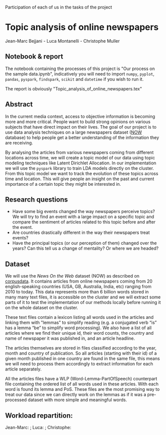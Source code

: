 
Participation of each of us in the tasks of the project

# Topic analysis of online newspapers
Jean-Marc Bejjani - Luca Montanelli - Christophe Muller

## Notebook & report
The notebook containing the processes of this project is "Our process on the sample data.ipynb", indicatively you will need to import `numpy`, `pyplot`, `pandas`, `pyspark`, `findspark`, `scikit` and `datetime` if you wish to run it.

The report is obviously "Topic_analysis_of_online_newspapers.tex"

## Abstract
In the current media context, access to objective information is becoming more and more critical. People want to build strong opinions on various subjects that have direct impact on their lives.
The goal of our project is to use data analysis techniques on a large newspapers dataset ([NOW](https://corpus.byu.edu/now/help/tour.asp) database) to help people get a better understanding of the information they are receiving.

By analysing the articles from various newspapers coming from different locations across time, we will create a topic model of our data using topic modeling techniques like Latent Dirichlet Allocation.
In our implementation we will use the `pyspark` library to train LDA models directly on the cluster.
From this topic model we want to track the evolution of these topics across time and location. This will give people an insight on the past and current importance of a certain topic they might be interested in.


## Research questions
  - Have some big events changed the way newspapers perceive topics? We will try to find an event with a large impact on a specific topic and compare the sentiment of articles related to this topic before and after the event.
  - Are countries drastically different in the way their newspapers treat events?
  - Have the principal topics (or our perception of them) changed over the years? Can this tell us a change of mentality? Or where we are headed?

## Dataset
We will use the *News On the Web* dataset (NOW) as described on [corpusdata](https://www.corpusdata.org/intro.asp). It contains articles from online newspapers coming from 20 english-speaking countries (USA, GB, Australia, India, etc) ranging from 2010 to today. This data represents more than 6 billion words stored in many many text files, it is accessible on the cluster and we will extract some parts of it to test the implementation of our methods locally before running it on the whole dataset on the cluster.

These text files contain a lexicon listing all words used in the articles and linking them with "lemmas" to simplify reading (e.g. a conjugated verb “is” has a lemma “be” to simplify word processing). We also have a list of all articles where we find their unique id, their word counts, the country and name of newspaper it was published in, and an article headline. 

The articles themselves are stored in files classified according to the year, month and country of publication. So all articles (starting with their id) of a given month published in one country are found in the same file, this means we will need to process them accordingly to extract information for each article separately. 

All the articles files have a WLP (Word-Lemma-PartOfSpeech) counterpart file containing the ordered list of all words used in these articles. With each word is found its lemma and PoS. These files are the most promising way to treat our data since we can directly work on the lemmas as if it was a pre-processed dataset with more simple and meaningful words.

## Workload repartition:
Jean-Marc: ;
Luca: ;
Christophe: 

